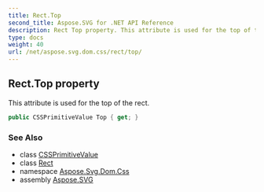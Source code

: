 ```yaml
---
title: Rect.Top
second_title: Aspose.SVG for .NET API Reference
description: Rect Top property. This attribute is used for the top of the rect
type: docs
weight: 40
url: /net/aspose.svg.dom.css/rect/top/
---
```

## Rect.Top property

This attribute is used for the top of the rect.

```csharp
public CSSPrimitiveValue Top { get; }
```

### See Also

* class [CSSPrimitiveValue](../../cssprimitivevalue/)
* class [Rect](../)
* namespace [Aspose.Svg.Dom.Css](../../../aspose.svg.dom.css/)
* assembly [Aspose.SVG](../../../)
